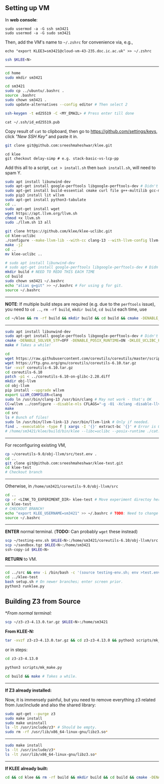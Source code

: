 ## Setting up VM

In **web console**:

```
sudo usermod -a -G ssh sm3421
sudo usermod -a -G sudo sm3421
```

Then, add the VM's name to `~/.zshrc` for convenience via, e.g., 

```
echo "export KLEE3=sm3421@cloud-vm-43-235.doc.ic.ac.uk" >> ~/.zshrc
```

```sh
ssh $KLEE<N>
```

---


```sh
cd home
sudo mkdir sm3421
```

```sh
cd sm3421
sudo cp ../ubuntu/.bashrc .
source .bashrc
sudo chown sm3421 .
sudo update-alternatives --config editor # Then select 2
```

```sh
ssh-keygen -t ed25519 -C <MY_EMAIL> # Press enter till done
```

```
cat ~/.ssh/id_ed25519.pub
```

Copy result of `cat` to clipboard, then go to https://github.com/settings/keys, click *"New SSH Key"* and paste it in.

```sh
git clone git@github.com:sreeshmaheshwar/klee.git
```

```
cd klee
git checkout delay-simp # e.g. stack-basic-vs-lcp-pp
```

Add this all to a script, `cat > install.sh` then `bash install.sh`, will need to spam Y.

```sh
sudo apt install libunwind-dev
sudo apt-get install google-perftools libgoogle-perftools-dev # Didn't work
sudo apt-get install build-essential cmake curl file g++-multilib gcc-multilib git libcap-dev libgoogle-perftools-dev libncurses5-dev libsqlite3-dev libtcmalloc-minimal4 python3-pip unzip graphviz
sudo pip3 install lit wllvm
sudo apt-get install python3-tabulate
cd ..
sudo apt-get install wget
wget https://apt.llvm.org/llvm.sh
chmod +x llvm.sh
sudo ./llvm.sh 13 all
```

```sh
git clone https://github.com/klee/klee-uclibc.git
cd klee-uclibc
./configure --make-llvm-lib --with-cc clang-13 --with-llvm-config llvm-config-13
make -j2
cd ..
mv klee-uclibc ..
```

```sh
# sudo apt install libunwind-dev
# sudo apt-get install google-perftools libgoogle-perftools-dev # Didn't work
mkdir build # NEED TO REDO THIS EACH TIME
cd build
sudo chown sm3421 ~/.bashrc
echo "alias g=git" >> ~/.bashrc # For using g for git. 
source ~/.bashrc
```

---

**NOTE**: If multiple build steps are required (e.g. due to the `perftools` issue), you need to `cd ..`, `rm -rf build`, `mkdir build`, `cd build` each time, use

```sh
cd ~/klee && rm -rf build && mkdir build && cd build && cmake -DENABLE_SOLVER_STP=OFF -DENABLE_POSIX_RUNTIME=ON -DKLEE_UCLIBC_PATH=../../klee-uclibc/ -DENABLE_KLEE_ASSERTS=OFF -DCMAKE_BUILD_TYPE=Release -DKLEE_RUNTIME_BUILD_TYPE=Release .. && make
```

---

```sh
sudo apt install libunwind-dev
sudo apt-get install google-perftools libgoogle-perftools-dev # Didn't work
cmake -DENABLE_SOLVER_STP=OFF -DENABLE_POSIX_RUNTIME=ON -DKLEE_UCLIBC_PATH=../../klee-uclibc/ -DENABLE_KLEE_ASSERTS=OFF -DCMAKE_BUILD_TYPE=Release -DKLEE_RUNTIME_BUILD_TYPE=Release ..
make # Takes a while!
```

```sh
cd
wget https://raw.githubusercontent.com/coreutils/coreutils/master/scripts/build-older-versions/coreutils-6.10-on-glibc-2.28.diff
wget https://ftp.gnu.org/gnu/coreutils/coreutils-6.10.tar.gz
tar -xvzf coreutils-6.10.tar.gz
cd coreutils-6.10
patch -p1 < ../coreutils-6.10-on-glibc-2.28.diff
mkdir obj-llvm
cd obj-llvm
pip install --upgrade wllvm
export LLVM_COMPILER=clang
sudo ln /usr/bin/clang-13 /usr/bin/clang # May not work - that's OK
CC=wllvm ../configure --disable-nls CFLAGS="-g -O1 -Xclang -disable-llvm-passes -D__NO_STRING_INLINES  -D_FORTIFY_SOURCE=0 -U__OPTIMIZE__"
make
cd src
ls # Bunch of files!
sudo ln /usr/bin/llvm-link-13 /usr/bin/llvm-link # Only if needed.
find . -executable -type f | xargs -I '{}' extract-bc '{}' # Error is OK.
# /home/sm3421/klee/build/bin/klee --libc=uclibc --posix-runtime ./cat.bc --version # Test it out!
```

---

For reconfiguring existing VM,

```sh
cp ~/coreutils-9.0/obj-llvm/src/test.env .
cd ..
git clone git@github.com:sreeshmaheshwar/klee-test.git
cd klee-test
# Checkout branch
```

---

Otherwise, in `/home/sm3421/coreutils-9.0/obj-llvm/src`

```sh
cd ..
cp -r <LINK_TO_EXPERIMENT_DIR> klee-test # Move experiment directoy here
cd klee-test
# CHECKOUT BRANCH!
echo "export KLEE_USERNAME=sm3421" >> ~/.bashrc # TODO: Need to change name!
source ~/.bashrc
```

--- 

**ENTER** normal terminal. (**TODO:** Can probably `wget` these instead)

```sh
scp ~/testing-env.sh $KLEE<N>:/home/sm3421/coreutils-6.10/obj-llvm/src
scp ~/sandbox.tgz $KLEE<N>:/home/sm3421 
ssh-copy-id $KLEE<N>
```

**RETURN** to VM.

---

```sh
cd ../src && env -i /bin/bash -c '(source testing-env.sh; env >test.env)'
cd ../klee-test
bash setup.sh # On newer branches; enter screen prior.
python3 runklee.py
```

## Building Z3 from Source

**From normal terminal:*

```sh
scp ~/z3-z3-4.13.0.tar.gz $KLEE<N>:/home/sm3421
```

**From KLEE-N:**

```sh
tar -xvzf z3-z3-4.13.0.tar.gz && cd z3-z3-4.13.0 && python3 scripts/mk_make.py && cd build && make # Takes a while.
```

or in steps:

```sh
cd z3-z3-4.13.0
```

```sh
python3 scripts/mk_make.py
```

```sh
cd build && make # Takes a while.
```

---

**If Z3 already installed:**

Now, it is immensely painful, but you need to remove everything z3 related from /usr/include and also the shared library:

```sh
sudo apt-get --purge z3
sudo make install
sudo make uninstall
ls -lt /usr/include/z3* # Should be empty.
sudo rm -rf /usr/lib/x86_64-linux-gnu/libz3.so*
```

---

```sh
sudo make install
ls -lt /usr/include/z3*
ls -lt /usr/lib/x86_64-linux-gnu/libz3.so*
```

---

**If KLEE already built:**

```sh
cd && cd klee && rm -rf build && mkdir build && cd build && cmake -DENABLE_SOLVER_STP=OFF -DENABLE_POSIX_RUNTIME=ON -DKLEE_UCLIBC_PATH=../../klee-uclibc/ -DENABLE_KLEE_ASSERTS=OFF -DCMAKE_BUILD_TYPE=Release -DKLEE_RUNTIME_BUILD_TYPE=Release ..
```
